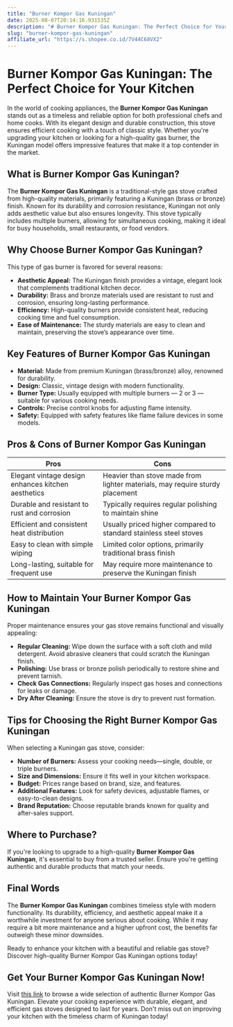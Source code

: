 ```yaml
---
title: "Burner Kompor Gas Kuningan"
date: 2025-08-07T20:14:16.931535Z
description: "# Burner Kompor Gas Kuningan: The Perfect Choice for Your Kitchen..."
slug: "burner-kompor-gas-kuningan"
affiliate_url: "https://s.shopee.co.id/7V44C68VX2"
---
```

# Burner Kompor Gas Kuningan: The Perfect Choice for Your Kitchen

In the world of cooking appliances, the **Burner Kompor Gas Kuningan** stands out as a timeless and reliable option for both professional chefs and home cooks. With its elegant design and durable construction, this stove ensures efficient cooking with a touch of classic style. Whether you're upgrading your kitchen or looking for a high-quality gas burner, the Kuningan model offers impressive features that make it a top contender in the market.

## What is Burner Kompor Gas Kuningan?

The **Burner Kompor Gas Kuningan** is a traditional-style gas stove crafted from high-quality materials, primarily featuring a Kuningan (brass or bronze) finish. Known for its durability and corrosion resistance, Kuningan not only adds aesthetic value but also ensures longevity. This stove typically includes multiple burners, allowing for simultaneous cooking, making it ideal for busy households, small restaurants, or food vendors.

## Why Choose Burner Kompor Gas Kuningan?

This type of gas burner is favored for several reasons:

- **Aesthetic Appeal:** The Kuningan finish provides a vintage, elegant look that complements traditional kitchen decor.
- **Durability:** Brass and bronze materials used are resistant to rust and corrosion, ensuring long-lasting performance.
- **Efficiency:** High-quality burners provide consistent heat, reducing cooking time and fuel consumption.
- **Ease of Maintenance:** The sturdy materials are easy to clean and maintain, preserving the stove’s appearance over time.

## Key Features of Burner Kompor Gas Kuningan

- **Material:** Made from premium Kuningan (brass/bronze) alloy, renowned for durability.
- **Design:** Classic, vintage design with modern functionality.
- **Burner Type:** Usually equipped with multiple burners — 2 or 3 — suitable for various cooking needs.
- **Controls:** Precise control knobs for adjusting flame intensity.
- **Safety:** Equipped with safety features like flame failure devices in some models.

## Pros & Cons of Burner Kompor Gas Kuningan

| **Pros** | **Cons** |
| --- | --- |
| Elegant vintage design enhances kitchen aesthetics | Heavier than stove made from lighter materials, may require sturdy placement | 
| Durable and resistant to rust and corrosion | Typically requires regular polishing to maintain shine |
| Efficient and consistent heat distribution | Usually priced higher compared to standard stainless steel stoves |
| Easy to clean with simple wiping | Limited color options, primarily traditional brass finish |
| Long-lasting, suitable for frequent use | May require more maintenance to preserve the Kuningan finish |

## How to Maintain Your Burner Kompor Gas Kuningan

Proper maintenance ensures your gas stove remains functional and visually appealing:

- **Regular Cleaning:** Wipe down the surface with a soft cloth and mild detergent. Avoid abrasive cleaners that could scratch the Kuningan finish.
- **Polishing:** Use brass or bronze polish periodically to restore shine and prevent tarnish.
- **Check Gas Connections:** Regularly inspect gas hoses and connections for leaks or damage.
- **Dry After Cleaning:** Ensure the stove is dry to prevent rust formation.

## Tips for Choosing the Right Burner Kompor Gas Kuningan

When selecting a Kuningan gas stove, consider:

- **Number of Burners:** Assess your cooking needs—single, double, or triple burners.
- **Size and Dimensions:** Ensure it fits well in your kitchen workspace.
- **Budget:** Prices range based on brand, size, and features.
- **Additional Features:** Look for safety devices, adjustable flames, or easy-to-clean designs.
- **Brand Reputation:** Choose reputable brands known for quality and after-sales support.

## Where to Purchase?

If you're looking to upgrade to a high-quality **Burner Kompor Gas Kuningan**, it's essential to buy from a trusted seller. Ensure you're getting authentic and durable products that match your needs.

## Final Words

The **Burner Kompor Gas Kuningan** combines timeless style with modern functionality. Its durability, efficiency, and aesthetic appeal make it a worthwhile investment for anyone serious about cooking. While it may require a bit more maintenance and a higher upfront cost, the benefits far outweigh these minor downsides.

Ready to enhance your kitchen with a beautiful and reliable gas stove? Discover high-quality Burner Kompor Gas Kuningan options today!

## Get Your Burner Kompor Gas Kuningan Now!

Visit [this link](https://s.shopee.co.id/7V44C68VX2) to browse a wide selection of authentic Burner Kompor Gas Kuningan. Elevate your cooking experience with durable, elegant, and efficient gas stoves designed to last for years. Don't miss out on improving your kitchen with the timeless charm of Kuningan today!